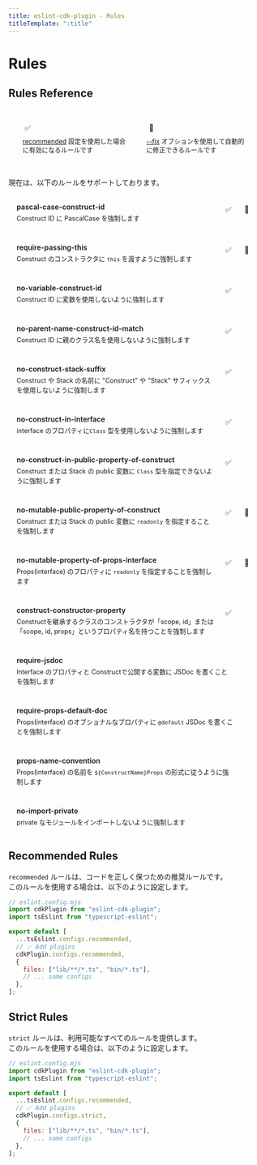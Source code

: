 ```yaml
---
title: eslint-cdk-plugin - Rules
titleTemplate: ":title"
---
```


<script setup>
import { useData } from 'vitepress'
const { theme } = useData()
</script>

<style>
.rule-list {
  list-style: none;
  padding: 0;
  margin: 0;
}

.rule-item {
  margin: 8px 0;
  padding: 16px;
  background-color: var(--vp-c-bg-soft);
  border-radius: 8px;
  display: flex;
  align-items: flex-start;
  gap: 16px;
}

.rule-info {
  flex-grow: 1;
}

.rule-name {
  color: var(--vp-c-brand);
  font-weight: 600;
  text-decoration: none;
  display: block;
  margin-bottom: 4px;
}

.rule-description {
  color: var(--vp-c-text-2);
  font-size: 0.9em;
}

.rule-status {
  display: flex;
  gap: 8px;
  padding-top: 4px;
}

.status-icon {
  width: 20px;
  height: 20px;
  display: flex;
  align-items: center;
  justify-content: center;
  margin-right: 8px;
}

.status-icon.recommended {
  color: var(--vp-c-green);
}

.status-icon.fixable {
  color: var(--vp-c-yellow);
}

.status-icon.deprecated {
  color: var(--vp-c-red);
}

.legend {
  margin-bottom: 16px;
  padding: 16px;
  background-color: var(--vp-c-bg-soft);
  border-radius: 8px;
  display: flex;
  gap: 16px;
}

.legend-item {
  display: flex;
  flex-direction: column;
  align-items: flex-start;
  gap: 8px;
  flex: 1;
  padding: 12px;
  background-color: var(--vp-c-bg);
  border-radius: 4px;
}

.legend-icon {
  display: flex;
  align-items: center;
  gap: 8px;
}

.legend-text {
  font-size: 0.9em;
  color: var(--vp-c-text-2);
  line-height: 1.4;
}
</style>

# Rules

## Rules Reference

<div class="legend">
  <div class="legend-item">
    <div class="legend-icon">
      <span class="status-icon recommended">✅</span>
    </div>
    <span class="legend-text"><a href="/rules/#recommended-rules">recommended</a> 設定を使用した場合に有効になるルールです</span>
  </div>
  <div class="legend-item">
    <div class="legend-icon">
      <span class="status-icon fixable">🔧</span>
    </div>
    <span class="legend-text">
      <a href="https://eslint.org/docs/latest/use/command-line-interface#--fix">--fix</a>
      オプションを使用して自動的に修正できるルールです
    </span>
  </div>
</div>

現在は、以下のルールをサポートしております。

<ul class="rule-list">
  <li class="rule-item">
    <div class="rule-info">
      <a href="/ja/rules/pascal-case-construct-id" class="rule-name">pascal-case-construct-id</a>
      <span class="rule-description">Construct ID に PascalCase を強制します</span>
    </div>
    <div class="rule-status">
      <span class="status-icon recommended">✅</span>
      <span class="status-icon fixable">🔧</span>
    </div>
  </li>
  <li class="rule-item">
    <div class="rule-info">
      <a href="/ja/rules/require-passing-this" class="rule-name">require-passing-this</a>
      <span class="rule-description">Construct のコンストラクタに <code>this</code> を渡すように強制します</span>
    </div>
    <div class="rule-status">
      <span class="status-icon recommended">✅</span>
      <span class="status-icon fixable">🔧</span>
    </div>
  </li>
  <li class="rule-item">
    <div class="rule-info">
      <a href="/ja/rules/no-variable-construct-id" class="rule-name">no-variable-construct-id</a>
      <span class="rule-description">Construct ID に変数を使用しないように強制します</span>
    </div>
    <div class="rule-status">
      <span class="status-icon recommended">✅</span>
      <span class="status-icon fixable"/>
    </div>
  </li>
  <li class="rule-item">
    <div class="rule-info">
      <a href="/ja/rules/no-parent-name-construct-id-match" class="rule-name">no-parent-name-construct-id-match</a>
      <span class="rule-description">Construct ID に親のクラス名を使用しないように強制します</span>
    </div>
    <div class="rule-status">
      <span class="status-icon recommended">✅</span>
      <span class="status-icon fixable"/>
    </div>
  </li>
  <li class="rule-item">
    <div class="rule-info">
      <a href="/ja/rules/no-construct-stack-suffix" class="rule-name">no-construct-stack-suffix</a>
      <span class="rule-description">Construct や Stack の名前に "Construct" や "Stack" サフィックスを使用しないように強制します</span>
    </div>
    <div class="rule-status">
      <span class="status-icon recommended">✅</span>
      <span class="status-icon fixable"/>
    </div>
  </li>
  <li class="rule-item">
    <div class="rule-info">
      <a href="/ja/rules/no-construct-in-interface" class="rule-name">no-construct-in-interface</a>
      <span class="rule-description">interface のプロパティに<code>Class</code> 型を使用しないように強制します</span>
    </div>
    <div class="rule-status">
      <span class="status-icon recommended">✅</span>
      <span class="status-icon fixable"/>
    </div>
  </li>
  <li class="rule-item">
    <div class="rule-info">
      <a href="/ja/rules/no-construct-in-public-property-of-construct" class="rule-name">no-construct-in-public-property-of-construct</a>
      <span class="rule-description">Construct または Stack の public 変数に <code>Class</code> 型を指定できないように強制します</span>
    </div>
    <div class="rule-status">
      <span class="status-icon recommended">✅</span>
      <span class="status-icon fixable"/>
    </div>
  </li>
  <li class="rule-item">
    <div class="rule-info">
      <a href="/ja/rules/no-mutable-public-property-of-construct" class="rule-name">no-mutable-public-property-of-construct</a>
      <span class="rule-description">Construct または Stack の public 変数に <code>readonly</code> を指定することを強制します</span>
    </div>
    <div class="rule-status">
      <span class="status-icon recommended">✅</span>
      <span class="status-icon fixable">🔧</span>
    </div>
  </li>
  <li class="rule-item">
    <div class="rule-info">
      <a href="/ja/rules/no-mutable-property-of-props-interface" class="rule-name">no-mutable-property-of-props-interface</a>
      <span class="rule-description">Props(interface) のプロパティに <code>readonly</code> を指定することを強制します</span>
    </div>
    <div class="rule-status">
      <span class="status-icon recommended">✅</span>
      <span class="status-icon fixable">🔧</span>
    </div>
  </li>
  <li class="rule-item">
    <div class="rule-info">
      <a href="/ja/rules/construct-constructor-property" class="rule-name">construct-constructor-property</a>
      <span class="rule-description">Constructを継承するクラスのコンストラクタが「scope, id」または「scope, id, props」というプロパティ名を持つことを強制します</span>
    </div>
    <div class="rule-status">
      <span class="status-icon recommended">✅</span>
      <span class="status-icon fixable"/>
    </div>
  </li>
  <li class="rule-item">
    <div class="rule-info">
      <a href="/ja/rules/require-jsdoc" class="rule-name">require-jsdoc</a>
      <span class="rule-description">Interface のプロパティと Constructで公開する変数に JSDoc を書くことを強制します</span>
    </div>
    <div class="rule-status">
      <span class="status-icon recommended"/>
      <span class="status-icon fixable"/>
    </div>
  </li>
  <li class="rule-item">
    <div class="rule-info">
      <a href="/ja/rules/require-props-default-doc" class="rule-name">require-props-default-doc</a>
      <span class="rule-description">Props(interface) のオプショナルなプロパティに <code>@default</code> JSDoc を書くことを強制します</span>
    </div>
    <div class="rule-status">
      <span class="status-icon recommended"/>
      <span class="status-icon fixable"/>
    </div>
  </li>
  <li class="rule-item">
    <div class="rule-info">
      <a href="/ja/rules/props-name-convention" class="rule-name">props-name-convention</a>
      <span class="rule-description">Props(interface) の名前を <code>${ConstructName}Props</code> の形式に従うように強制します</span>
    </div>
    <div class="rule-status">
      <span class="status-icon recommended"/>
      <span class="status-icon fixable"/>
    </div>
  </li>
  <li class="rule-item">
    <div class="rule-info">
      <a href="/ja/rules/no-import-private" class="rule-name">no-import-private</a>
      <span class="rule-description">private なモジュールをインポートしないように強制します</span>
    </div>
    <div class="rule-status">
      <span class="status-icon recommended"/>
      <span class="status-icon fixable"/>
    </div>
  </li>
</ul>

## Recommended Rules

`recommended` ルールは、コードを正しく保つための推奨ルールです。  
このルールを使用する場合は、以下のように設定します。

```js
// eslint.config.mjs
import cdkPlugin from "eslint-cdk-plugin";
import tsEslint from "typescript-eslint";

export default [
  ...tsEslint.configs.recommended,
  // ✅ Add plugins
  cdkPlugin.configs.recommended,
  {
    files: ["lib/**/*.ts", "bin/*.ts"],
    // ... some configs
  },
];
```

## Strict Rules

`strict` ルールは、利用可能なすべてのルールを提供します。  
このルールを使用する場合は、以下のように設定します。

```js
// eslint.config.mjs
import cdkPlugin from "eslint-cdk-plugin";
import tsEslint from "typescript-eslint";

export default [
  ...tsEslint.configs.recommended,
  // ✅ Add plugins
  cdkPlugin.configs.strict,
  {
    files: ["lib/**/*.ts", "bin/*.ts"],
    // ... some configs
  },
];
```
